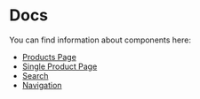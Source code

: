 # Docs

You can find information about components here:

- [Products Page](/docs/ProductsPage.md)
- [Single Product Page](/docs/SingleProductPage.md)
- [Search](/docs/Search.md)
- [Navigation](/docs/Navigation.md)
